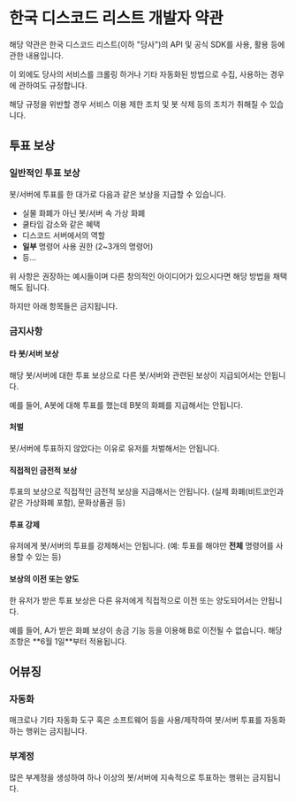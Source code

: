 # 한국 디스코드 리스트 개발자 약관

해당 약관은 한국 디스코드 리스트(이하 "당사")의 API 및 공식 SDK를 사용, 활용 등에 관한 내용입니다.

이 외에도 당사의 서비스를 크롤링 하거나 기타 자동화된 방법으로 수집, 사용하는 경우에 관하여도 규정합니다.

해당 규정을 위반할 경우 서비스 이용 제한 조치 및 봇 삭제 등의 조치가 취해질 수 있습니다.

## 투표 보상

### 일반적인 투표 보상

봇/서버에 투표를 한 대가로 다음과 같은 보상을 지급할 수 있습니다.

- 실물 화폐가 아닌 봇/서버 속 가상 화폐
- 쿨타임 감소와 같은 혜택
- 디스코드 서버에서의 역할
- **일부** 명령어 사용 권한 (2~3개의 명령어)
- 등...

위 사항은 권장하는 예시들이며 다른 창의적인 아이디어가 있으시다면 해당 방법을 채택해도 됩니다.

하지만 아래 항목들은 금지됩니다.

### 금지사항

#### 타 봇/서버 보상

해당 봇/서버에 대한 투표 보상으로 다른 봇/서버와 관련된 보상이 지급되어서는 안됩니다.

<Message type="info">
  예를 들어, A봇에 대해 투표를 했는데 B봇의 화폐를 지급해서는 안됩니다.
</Message>

#### 처벌

봇/서버에 투표하지 않았다는 이유로 유저를 처벌해서는 안됩니다.

#### 직접적인 금전적 보상

투표의 보상으로 직접적인 금전적 보상을 지급해서는 안됩니다. (실제 화폐(비트코인과 같은 가상화폐 포함), 문화상품권 등)

#### 투표 강제

유저에게 봇/서버의 투표를 강제해서는 안됩니다. (예: 투표를 해야만 **전체** 명령어를 사용할 수 있는 등)

#### 보상의 이전 또는 양도

한 유저가 받은 투표 보상은 다른 유저에게 직접적으로 이전 또는 양도되어서는 안됩니다.

<Mesaage type="info">
  예를 들어, A가 받은 화폐 보상이 송금 기능 등을 이용해 B로 이전될 수 없습니다.
</Message>

<Mesaage type="info">
  해당 조항은 **6월 1일**부터 적용됩니다.
</Message>

## 어뷰징

### 자동화

매크로나 기타 자동화 도구 혹은 소프트웨어 등을 사용/제작하여 봇/서버 투표를 자동화 하는 행위는 금지됩니다.

### 부계정

많은 부계정을 생성하여 하나 이상의 봇/서버에 지속적으로 투표하는 행위는 금지됩니다.

